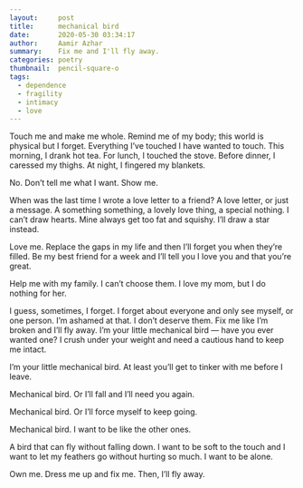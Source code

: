 ```yaml
---
layout:     post
title:      mechanical bird
date:       2020-05-30 03:34:17
author:     Aamir Azhar
summary:    Fix me and I'll fly away.
categories: poetry
thumbnail:  pencil-square-o
tags:
  - dependence
  - fragility
  - intimacy
  - love
---
```

Touch me and make me whole. Remind me of my body; this world is physical but I forget. Everything I’ve touched I have wanted to touch. This morning, I drank hot tea. For lunch, I touched the stove. Before dinner, I caressed my thighs. At night, I fingered my blankets.

No. Don’t tell me what I want. Show me.

When was the last time I wrote a love letter to a friend? A love letter, or just a message. A something something, a lovely love thing, a special nothing. I can’t draw hearts. Mine always get too fat and squishy. I’ll draw a star instead.

Love me. Replace the gaps in my life and then I’ll forget you when they’re filled. Be my best friend for a week and I’ll tell you I love you and that you’re great.

Help me with my family. I can’t choose them. I love my mom, but I do nothing for her.

I guess, sometimes, I forget. I forget about everyone and only see myself, or one person. I’m ashamed at that. I don’t deserve them. Fix me like I’m broken and I’ll fly away. I’m your little mechanical bird — have you ever wanted one? I crush under your weight and need a cautious hand to keep me intact.

I’m your little mechanical bird. At least you’ll get to tinker with me before I leave.

Mechanical bird. Or I’ll fall and I’ll need you again.

Mechanical bird. Or I’ll force myself to keep going.

Mechanical bird. I want to be like the other ones.

A bird that can fly without falling down. I want to be soft to the touch and I want to let my feathers go without hurting so much. I want to be alone.

Own me. Dress me up and fix me. Then, I’ll fly away.
